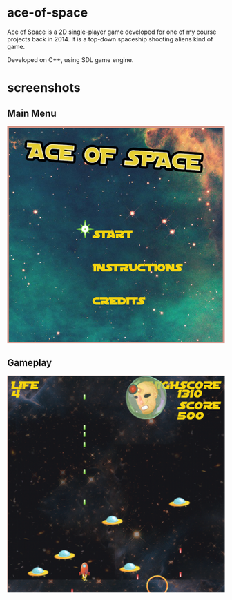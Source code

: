 # ace-of-space
Ace of Space is a 2D single-player game developed for one of my course projects back in 2014. It is a top-down spaceship shooting aliens kind of game. 

Developed on C++, using SDL game engine. 

# screenshots
## Main Menu
![Main Menu](/ss/mainMenu.PNG?raw=true "Main Menu")

## Gameplay
![Gameplay](/ss/all.PNG?raw=true "Gameplay")
